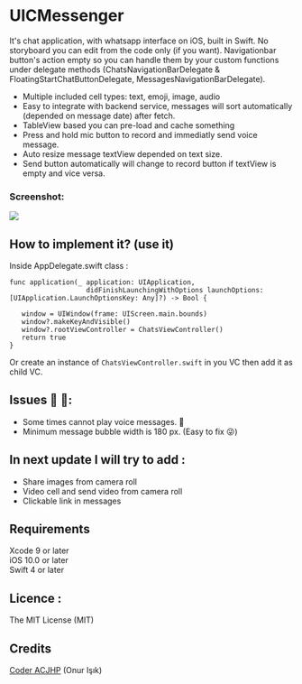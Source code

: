 # UICMessenger 
It's chat application, with whatsapp interface on iOS, built in Swift. No storyboard you can edit from the code only (if you want). Navigationbar button's action empty so you can handle them by your custom functions under delegate methods (ChatsNavigationBarDelegate & FloatingStartChatButtonDelegate, MessagesNavigationBarDelegate).  

- Multiple included cell types: text, emoji, image, audio
- Easy to integrate with backend service, messages will sort automatically (depended on message date) after fetch.
- TableView based you can pre-load and cache something
- Press and hold mic button to record and immediatly send voice message.
- Auto resize message textView depended on text size.
- Send button automatically will change to record button if textView is empty and vice versa.

### Screenshot: 
<img src="https://github.com/Coder-ACJHP/UICMessenger/blob/master/UICMessenger/Requirements/Assets.xcassets/iPhone8Plus.dataset/iPhone8Plus.gif">

## How to implement it? (use it)

Inside AppDelegate.swift class :
```
func application(_ application: UIApplication, 
                   didFinishLaunchingWithOptions launchOptions: [UIApplication.LaunchOptionsKey: Any]?) -> Bool {
        
   window = UIWindow(frame: UIScreen.main.bounds)
   window?.makeKeyAndVisible()
   window?.rootViewController = ChatsViewController()
   return true
}
```
Or create an instance of `ChatsViewController.swift` in you VC then add it as child VC.<br>

## Issues 🦠 🦗: 
- Some times cannot play voice messages. 🤔
- Minimum message bubble width is 180 px. (Easy to fix 😜)

## In next update I will try to add :
- Share images from camera roll<br>
- Video cell and send video from camera roll<br>
- Clickable link in messages

## Requirements
Xcode 9 or later <br>
iOS 10.0 or later <br>
Swift 4 or later <br>

## Licence : 
The MIT License (MIT)

## Credits
[Coder ACJHP](https://github.com/Coder-ACJHP) (Onur Işık)
